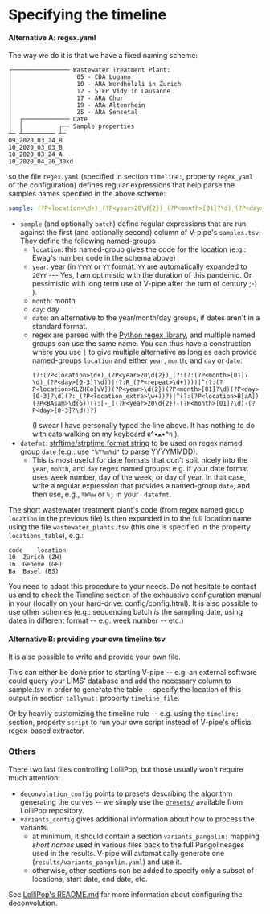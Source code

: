 # Specifying the timeline

#### Alternative A: regex.yaml

The way we do it is that we have a fixed naming scheme:

```text
┌──────────────── Wastewater Treatment Plant:
│                  05 - CDA Lugano
│                  10 - ARA Werdhölzli in Zurich
│                  12 - STEP Vidy in Lausanne
│                  17 - ARA Chur
│                  19 - ARA Altenrhein
│                  25 - ARA Sensetal
│  ┌───────────── Date
│  │          ┌── Sample properties
┴─ ┴───────── ┴─
09_2020_03_24_B
10_2020_03_03_B
10_2020_03_24_A
10_2020_04_26_30kd
```

so the file `regex.yaml` (specified in section  `timeline:`, property `regex_yaml` of the configuration) defines regular expressions that help parse the samples names specified in the above scheme:

```yaml
sample: (?P<location>\d+)_(?P<year>20\d{2})_(?P<month>[01]?\d)_(?P<day>[0-3]?\d)
```

- `sample` (and optionally `batch`) define regular expressions that are run against the first (and optionally second) column of V-pipe's `samples.tsv`. They define the following named-groups
  - `location`: this named-group gives the code for the location (e.g.: Ewag's number code in the schema above)
  - `year`: year (in `YYYY` or `YY` format. `YY` are automatically expanded to `20YY` --- Yes, I am optimistic with the duration of this pandemic. Or pessimistic with long term use of V-pipe after the turn of century ;-) ).
  - `month`: month
  - `day`: day
  - `date`: an alternative to the year/month/day groups, if dates aren't in a standard format.
  - regex are parsed with the [Python regex library](https://pypi.org/project/regex/), and multiple named groups can use the same name.
    You can thus have a construction where you use `|` to give multiple alternative as long as each provide named-groups `location` and either  `year`, `month`, and `day` or `date`:
    ```regex
    (?:(?P<location>\d+)_(?P<year>20\d{2})_(?:(?:(?P<month>[01]?\d)_(?P<day>[0-3]?\d))|(?:R_(?P<repeat>\d+))))|^(?:(?P<location>KLZHCo[vV])(?P<year>\d{2})(?P<month>[01]?\d)(?P<day>[0-3]?\d)(?:_(?P<location_extra>\w+))?)|^(?:(?P<location>B[aA])(?P<BAsam>\d{6})(?:[-_](?P<year>20\d{2})-(?P<month>[01]?\d)-(?P<day>[0-3]?\d))?)
    ```
    (I swear I have personally typed the line above. It has nothing to do with cats walking on my keyboard ฅ^•ﻌ•^ฅ ).
- `datefmt`: [strftime/strptime format string](https://docs.python.org/3/library/datetime.html#strftime-and-strptime-format-codes) to be used on regex named group `date` (e.g.: use `"%Y%m%d"` to parse YYYYMMDD).
  - This is most useful for date formats that don't split nicely into the ` year`, `month`, and `day` regex  named groups: e.g. if your date format uses week number, day of the week, or day of year.
    In that case, write a regular expression that provides a named-group `date`, and then use, e.g., `%W%w` or `%j` in your ` datefmt`.

The short wastewater treatment plant's code (from regex named group `location` in the previous file) is then expanded in to the full location name using the file `wastewater_plants.tsv` (this one is specified in the property `locations_table`), e.g.:

```
code    location
10  Zürich (ZH)
16  Genève (GE)
Ba  Basel (BS)
```

You need to adapt this procedure to your needs.
Do not hesitate to contact us and to check the Timeline section of the exhaustive configuration manual in your (locally on your hard-drive: config/config.html).
It is also possible to use other schemes (e.g.: sequencing batch _is_ the sampling date, using dates in different format -- e.g. week number -- etc.)

#### Alternative B: providing your own timeline.tsv

It is also possible to write and provide your own file.

This can either be done prior to starting V-pipe -- e.g. an external software could query your LIMS' database and add the necessary column to sample.tsv in order to generate the table -- specify the location of this output in section `tallymut:` property `timeline_file`.

Or by heavily customizing the timeline rule -- e.g. using the `timeline:` section, property `script` to run your own script instead of V-pipe's official regex-based extractor.

### Others

There two last files controlling LolliPop, but those usually won't require much attention:
- `deconvolution_config` points to presets describing the algorithm generating the curves -- we simply use the [`presets/`](https://github.com/cbg-ethz/LolliPop/tree/main/presets) available from LolliPop repository.
- `variants_config` gives additional information about how to process the variants.
  - at minimum, it should contain a section `variants_pangolin:` mapping _short names_ used in various files back to the full Pangolineages used in the results. V-pipe will automatically generate one (`results/variants_pangolin.yaml`) and use it.
  - otherwise, other sections can be added to specify only a subset of locations, start date, end date, etc.

See [LolliPop's README.md](https://github.com/cbg-ethz/LolliPop#run-the-deconvolution) for more information about configuring the deconvolution.